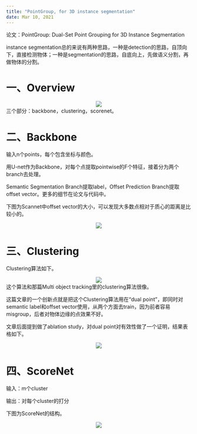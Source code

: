 ```yaml
---
title: "PointGroup, for 3D instance segmentation"
date: Mar 10, 2021
---
```

论文：PointGroup: Dual-Set Point Grouping for 3D Instance Segmentation

instance segmentation总的来说有两种思路，一种是detection的思路，自顶向下，直接检测物体；一种是segmentation的思路，自底向上，先做语义分割，再做物体的分割。

# 一、Overview
<center>
<img src="../imgs/pointgroup.png">
</center>
三个部分：backbone，clustering，scorenet。

# 二、Backbone
输入n个points，每个包含坐标与颜色。

用U-net作为Backbone，对每个点提取pointwise的F个特征，接着分为两个branch去处理。

Semantic Segmentation Branch提取label，Offset Prediction Branch提取offset vector。更多的细节在论文与代码中。

下图为Scannet中offset vector的大小，可以发现大多数点相对于质心的距离是比较小的。
<center>
<img src="../imgs/centroiddistance.png">
</center>

# 三、Clustering
Clustering算法如下。
<center>
<img src="../imgs/clustering.png">
</center>
这个算法和那篇Multi object tracking里的clustering算法很像。

这篇文章的一个创新点就是把这个Clustering算法用在“dual point”，即同时对semantic label和offset vector使用，从两个方面去train，因为前者容易misgroup，后者对物体边缘的点效果不好。

文章后面提到做了ablation study，对dual point对有效性做了一个证明，结果表格如下。
<center>
<img src="../imgs/dualpoint.png">
</center>

# 四、ScoreNet
输入：m个cluster

输出：对每个cluster的打分

下图为ScoreNet的结构。
<center>
<img src="../imgs/scorenet.png">
</center>